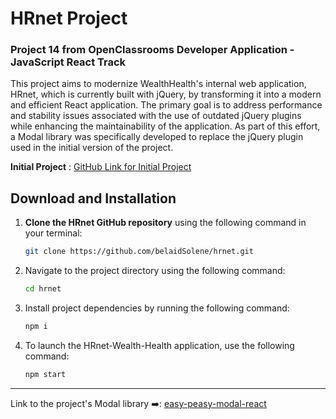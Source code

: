 # HRnet Project

### Project 14 from OpenClassrooms Developer Application - JavaScript React Track

This project aims to modernize WealthHealth's internal web application, HRnet, which is currently built with jQuery, by transforming it into a modern and efficient React application. The primary goal is to address performance and stability issues associated with the use of outdated jQuery plugins while enhancing the maintainability of the application. As part of this effort, a Modal library was specifically developed to replace the jQuery plugin used in the initial version of the project.

**Initial Project** :
[GitHub Link for Initial Project](https://github.com/OpenClassrooms-Student-Center/P12_Front-end)

## Download and Installation

1. **Clone the HRnet GitHub repository** using the following command in your terminal:

      ```bash
      git clone https://github.com/belaidSolene/hrnet.git

      ```

1. Navigate to the project directory using the following command:

      ```bash
      cd hrnet

      ```

1. Install project dependencies by running the following command:

      ```bash
      npm i

      ```

1. To launch the HRnet-Wealth-Health application, use the following command:
      ```bash
      npm start
      ```

---

Link to the project's Modal library ➡️:
[easy-peasy-modal-react](https://www.npmjs.com/package/easy-peasy-modal-react?activeTab=readme)
